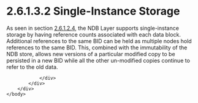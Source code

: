 <html dir="LTR" xmlns:mshelp="http://msdn.microsoft.com/mshelp" xmlns:ddue="http://ddue.schemas.microsoft.com/authoring/2003/5" xmlns:xlink="http://www.w3.org/1999/xlink" xmlns:tool="http://www.microsoft.com/tooltip">
    <head>
        <meta http-equiv="Content-Type" content="text/html; CHARSET=utf-8"></meta>
        <meta name="save" content="history"></meta>
        <title>2.6.1.3.2 Single-Instance Storage</title>
        <xml>
            <mshelp:toctitle title="2.6.1.3.2 Single-Instance Storage"></mshelp:toctitle>
            <mshelp:rltitle title="[MS-PST]: Single-Instance Storage"></mshelp:rltitle>
            <mshelp:keyword index="A" term="a5960791-199f-4eaf-99a3-9e7dc4cb6bab"></mshelp:keyword>
            <mshelp:attr name="DCSext.ContentType" value="open specification"></mshelp:attr>
            <mshelp:attr name="AssetID" value="a5960791-199f-4eaf-99a3-9e7dc4cb6bab"></mshelp:attr>
            <mshelp:attr name="TopicType" value="kbRef"></mshelp:attr>
            <mshelp:attr name="DCSext.Title" value="[MS-PST]: Single-Instance Storage" />
        </xml>
    </head>
    <body>
        <div id="header">
            <h1 class="heading">2.6.1.3.2 Single-Instance Storage</h1>
        </div>
        <div id="mainSection">
            <div id="mainBody">
                <div id="allHistory" class="saveHistory"></div>
                <div id="sectionSection0" class="section" name="collapseableSection">
                    

<p>As seen in section <a href="9daacaf8-19b2-44ca-ba66-a6ce17cebbf4.htm">2.6.1.2.4</a>, the NDB Layer
supports single-instance storage by having reference counts associated with
each data block. Additional references to the same BID can be held as multiple
nodes hold references to the same BID. This, combined with the immutability of
the NDB store, allows new versions of a particular modified copy to be persisted
in a new BID while all the other un-modified copies continue to refer to the
old data.</p>


                </div>
            </div>
        </div>
    </body>
</html>